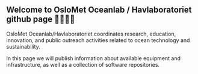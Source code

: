 ## Welcome to OsloMet Oceanlab / Havlaboratoriet github page 🌊🌊🌊🌊 


OsloMet Oceanlab/Havlaboratoriet coordinates research, education, innovation, and public outreach activities related to ocean technology and sustainability.

In this page we will publish information about available equipment and infrastructure, as well as a collection of software repositories.


<!--

**Here are some ideas to get you started:**

🙋‍♀️ A short introduction - what is your organization all about?
🌈 Contribution guidelines - how can the community get involved?
👩‍💻 Useful resources - where can the community find your docs? Is there anything else the community should know?
🍿 Fun facts - what does your team eat for breakfast?
🧙 Remember, you can do mighty things with the power of [Markdown](https://docs.github.com/github/writing-on-github/getting-started-with-writing-and-formatting-on-github/basic-writing-and-formatting-syntax)
-->
